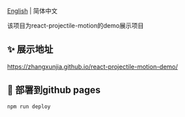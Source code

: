 [English](./README.md) | 简体中文

该项目为react-projectile-motion的demo展示项目

## ✨ 展示地址
<a href="https://zhangxunjia.github.io/react-projectile-motion-demo/" >https://zhangxunjia.github.io/react-projectile-motion-demo/</a>

## 🔨 部署到github pages
```bash
npm run deploy
```